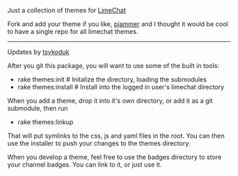 Just a collection of themes for [LimeChat](http://limechat.net/mac/)

Fork and add your theme if you like, [pjammer](http://github.com/pjammer) and I thought it would be cool to have a single repo for all limechat themes.

----
Updates by [tsykoduk](http://github.com/tsykoduk)

After you git this package, you will want to use some of the built in tools:

* rake themes:init     # Initalize the directory, loading the submodules
* rake themes:install  # Install into the logged in user's limechat directory

When you add a theme, drop it into it's own directory, or add it as a git submodule, then run

* rake themes:linkup

That will put symlinks to the css, js and yaml files in the root. You can then use the installer to push your changes to the themes directory.

When you develop a theme, feel free to use the badges directory to store your channel badges. You can link to it, or just use it.
